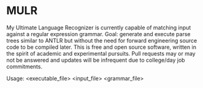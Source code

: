 # MULR

My Ultimate Language Recognizer is currently capable of matching input against a regular expression grammar.
Goal: generate and execute parse trees similar to ANTLR but without the need for forward engineering source code to be compiled later.
This is free and open source software, written in the spirit of academic and experimental pursuits.
Pull requests may or may not be answered and updates will be infrequent due to college/day job commitments.

Usage: <executable_file> <input_file> <grammar_file>
